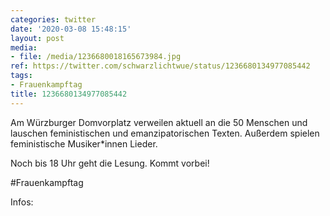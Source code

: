 ```yaml
---
categories: twitter
date: '2020-03-08 15:48:15'
layout: post
media:
- file: /media/1236680018165673984.jpg
ref: https://twitter.com/schwarzlichtwue/status/1236680134977085442
tags:
- Frauenkampftag
title: 1236680134977085442
---
```

Am Würzburger Domvorplatz verweilen aktuell an die 50 Menschen und lauschen feministischen und emanzipatorischen Texten. Außerdem spielen feministische Musiker\*innen Lieder. 



Noch bis 18 Uhr geht die Lesung. Kommt vorbei!



#Frauenkampftag



Infos:   
